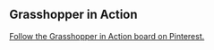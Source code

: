 ## Grasshopper in Action

<a data-pin-do="embedBoard" href="http://www.pinterest.com/akos0806/grasshopper-in-action/" data-pin-scale-width="240" data-pin-scale-height="1280" data-pin-board-width="770">Follow the Grasshopper in Action board on Pinterest.</a>
<!-- Please call pinit.js only once per page -->
<script type="text/javascript" async defer src="//assets.pinterest.com/js/pinit.js"></script>
